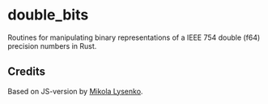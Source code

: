 # double_bits
Routines for manipulating binary representations of a IEEE 754 double (f64) precision numbers in Rust.


## Credits
Based on JS-version by [Mikola Lysenko](https://github.com/mikolalysenko/double-bits).
